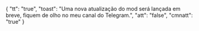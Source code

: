 {
"tt": "true",
"toast": "Uma nova atualização do mod será lançada em breve, fiquem de olho no meu canal do Telegram.",
"att": "false",
"cmnatt": "true"
}
